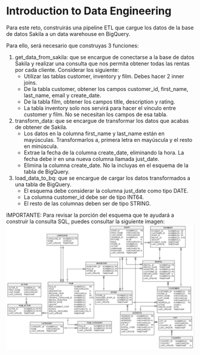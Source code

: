 # Introduction to Data Engineering

Para este reto, construirás una pipeline ETL que cargue los datos de la base de datos Sakila a un data warehouse en BigQuery.

Para ello, será necesario que construyas 3 funciones:
1. get_data_from_sakila: que se encargue de conectarse a la base de datos Sakila y realizar una consulta que
nos permita obtener todas las rentas por cada cliente. Considerar los siguiente:
    - Utilizar las tablas customer, inventory y film. Debes hacer 2 inner joins.
    - De la tabla customer, obtener los campos customer_id, first_name, last_name, email y create_date.
    - De la tabla film, obtener los campos title, description y rating.
    - La tabla inventory solo nos servirá para hacer el vínculo entre customer y film. No se necesitan los campos de esa tabla.
2. transform_data: que se encargue de transformar los datos que acabas de obtener de Sakila.
    - Los datos en la columna first_name y last_name están en mayúsculas. Transformarlos a, primera letra en mayúscula y el resto en minúscula.
    - Extrae la fecha de la columna create_date, eliminando la hora. La fecha debe ir en una nueva columna llamada just_date.
    - Elimina la columna create_date. No la incluyas en el esquema de la tabla de BigQuery.
3. load_data_to_bq: que se encargue de cargar los datos transformados a una tabla de BigQuery.
    - El esquema debe considerar la columna just_date como tipo DATE.
    - La columna customer_id debe ser de tipo INT64.
    - El resto de las columnas deben ser de tipo STRING.

IMPORTANTE: Para revisar la porción del esquema que te ayudará a construir la consulta SQL, puedes consultar la siguiente imagen:
![](./src/sakila.png)

